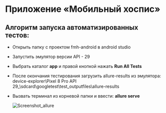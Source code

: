 # Приложение «Мобильный хоспис»

## Алгоритм запуска автоматизированных тестов:

* Открыть папку с проектом fmh-android в android studio
* Запустить эмулятор версии API - 29
* Выбрать каталог **app** и правой кнопкой нажать **Run All Tests**
* После окончания тестирования загрузить allure-results из эмулятора:
device-explorer\Pixel 8 Pro API 29\_\sdcard\googletest\test_outputfiles\allure-results
* Вызвать терминал из корневой папки и ввести: **allure serve**


  ![Screenshot_allure](https://github.com/user-attachments/assets/64cf7b8b-e116-4437-b056-545e430ac3ad)
